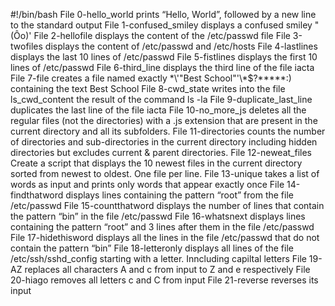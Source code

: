 #!/bin/bash
File 0-hello_world prints “Hello, World”, followed by a new line to the standard output
File 1-confused_smiley displays a confused smiley "(Ôo)'
File 2-hellofile displays the content of the /etc/passwd file
File 3-twofiles displays the content of /etc/passwd and /etc/hosts
File 4-lastlines displays the last 10 lines of /etc/passwd
File 5-fistlines displays the first 10 lines of /etc/passwd
File 6-third_line displays the third line of the file iacta
File 7-file creates a file named exactly \*\\'"Best School"\'\\*$\?\*\*\*\*\*:) containing the text Best School
File 8-cwd_state writes into the file ls_cwd_content the result of the command ls -la
File 9-duplicate_last_line duplicates the last line of the file iacta
File 10-no_more_js deletes all the regular files (not the directories) with a .js extension that are present in the current directory and all its subfolders.
File 11-directories counts the number of directories and sub-directories in the current directory including hidden directories but excludes current & parent directories.
File 12-neweat_files Create a script that displays the 10 newest files in the current directory sorted from newest to oldest. One file per line.
File 13-unique takes a list of words as input and prints only words that appear exactly once
File 14-findthatword displays lines containing the pattern “root” from the file /etc/passwd
File 15-countthatword displays the number of lines that contain the pattern “bin” in the file /etc/passwd
File 16-whatsnext displays lines containing the pattern “root” and 3 lines after them in the file /etc/passwd
File 17-hidethisword displays all the lines in the file /etc/passwd that do not contain the pattern “bin”
File 18-letteronly displays all lines of the file /etc/ssh/sshd_config starting with a letter. Inncluding capiltal letters
File 19-AZ replaces all characters A and c from input to Z and e respectively
File 20-hiago removes all letters c and C from input
File 21-reverse reverses its input
